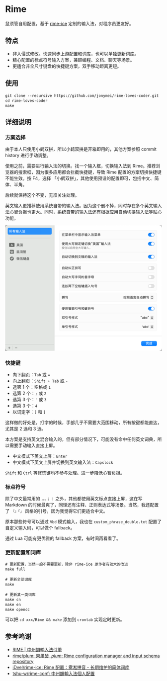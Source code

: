 # Rime

鼠须管自用配置，基于 [rime-ice](https://github.com/iDvel/rime-ice) 定制的输入法，对程序员更友好。

## 特点

- 非入侵式修改。快速同步上游配置和词库，也可以单独更新词库。
- 精心配置的标点符号输入方案，兼顾编程、文档、聊天等场景。
- 更适合非全尺寸键盘的快捷键方案，双手移动距离更短。

## 使用

```shell
git clone --recursive https://github.com/jonymei/rime-loves-coder.git
cd rime-loves-coder
make
```

## 详细说明

### 方案选择

由于本人只使用小鹤双拼，所以小鹤双拼是开箱即用的，其他方案参照 commit history 进行手动调整。

使用之前，需要进行输入法的切换。找一个输入框，切换输入法到 Rime。推荐浏览器的搜索框，因为很多应用都会拦截快捷键，导致 Rime 配置的方案切换快捷键不能生效。按 F4，选择 「小鹤双拼」，其他使用预设的配置即可，包括中文、简体、半角。

后续就保持这个不变，无须关注处理。

英文输入更推荐使用系统自带的输入法。因为这个删不掉，同时存在多个英文输入法心智负担也更大。同时，系统自带的输入法还有根据应用自动切换输入法等贴心功能。

![macOS 输入法设置](assets/system-ime.png)

### 快捷键

- 向下翻页：`Tab` 或 `=`
- 向上翻页：`Shift + Tab` 或 `-`
- 选第 1 个：空格或 `1`
- 选第 2 个：`;` 或 `2`
- 选第 3 个：`'` 或 `3`
- 选第 3 个：`4`
- 以词定字：`[` 和 `]`

这样做的好处是，打字的时候，手部几乎不需要大范围移动，所有按键都能直达，尤其是 2 选和 3 选。

本方案是支持英文混合输入的，但有部分情况下，可能没有命中任何英文词典，所以需要手动输入直接上屏。

- 中文模式下英文上屏：`Enter`
- 中文模式下英文上屏并切换到英文输入法：`Capslock`

`Shift` 和 `Ctrl` 等修饰键均不参与处理。进一步降低心智负担。

### 标点符号

除了中文最常用的 `，。、；：` 之外，其他都使用英文标点直接上屏，这在写 Markdown 的时候最爽了，同理还有注释、正则表达式等场景。当然，我还配置了 `『』「」` 风格的引号，因为我觉得它们更适合中文。

原本那些符号可以通过 `Vbd` 模式输入，我也在 `custom_phrase_double.txt` 配置了自定义输入码，可以做个 fallback。

通过 Lua 可能有更优雅的 fallback 方案，有时间再看看了。

### 更新配置和词库

```shell
# 更新配置，当然一般不需要更新，除非 rime-ice 原作者有较大的改进
make full

# 更新全部词库
make

# 更新某一类词库
make cn
make en
make opencc
```

可以把 `cd xxx/Rime && make` 添加到 `crontab` 实现定时更新。

## 参考鸣谢

- [RIME | 中州韻輸入法引擎](https://rime.im/)
- [rime/plum: 東風破  *plum*: Rime configuration manager and input schema repository](https://github.com/rime/plum)
- [iDvel/rime-ice: Rime 配置：雾凇拼音 - 长期维护的简体词库](https://github.com/iDvel/rime-ice)
- [tshu-w/rime-conf: 中州韻輸入法個人配置](https://github.com/tshu-w/rime-conf)
